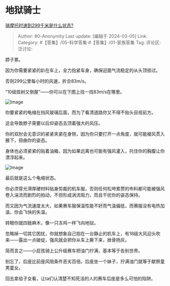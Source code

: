 # 地狱骑士
[骑摩托时速到299千米是什么状态?](https://www.zhihu.com/question/36599495/answer/3413042927)

> Author: #0-Anonymity
> Last update: [编辑于 2024-03-05]
> Link:
> Category: #【答集】/05-科学答集 #【答集】/01-家族答集 
> Tag: 
> 评论区:
> 泛讨论:

脖子累。

因为你需要紧紧的趴在车上，全力抱紧车身，确保迎面气流稳定的从头顶掠过。

否则299公里每小时的风速，折合83m/s。

“10级拔树又倒屋”——你可以在下图上找一找83m/s在哪里。

![Image](https://picx.zhimg.com/50/v2-615f6577e7eb64b2fd1eb33fb299ec3f_720w.jpg?source=2c26e567)

你要紧紧的龟缩在挡风玻璃后面，而为了看清道路你又不得不抬头目视前方。

这会导致脖子需要以后仰姿态去顶着强大的风压。

你的双肘会无意识的紧紧夹紧在身侧，因为你只要打开一点角度，就可能被风贯入腋下，扭曲你的姿态。

身体也必须紧紧的贴着油箱，因为如果远离也可能有强风灌入，托住你的胸腹让你漂浮起来。

![Image](https://pic1.zhimg.com/50/v2-9fd028988d3a32882914f5b3289a5d2e_720w.jpg?source=2c26e567)

最后就是这么个龟缩状态。

你必须穿光滑厚硬材料贴身剪裁的机车服，否则任何松垮累赘的布料都可能被强风卷入湍流而剧烈的拍动，不但形成涡流阻力，而且干扰你的姿态保持。

而又因为气流速度太大，如果赛车服保温性能不好而气温偏低，而赛服没有电热加温，你会飞快的失温。

转眼你就四肢麻木，像一只冻鸡一样飞向地狱。

忽略掉一切其它困扰，你就想象自己抱在一台静止的机车上，有18级大风迎头吹来——露出一点破绽，强风就会把你从车上撕下来，挫骨扬灰。

简而言之——小屁孩骑上公升级赛车把油门拧满，基本等于告别世界。

别忘了，后座比前座风阻条件恶劣百倍。后座坐一个妹子，拧满油门就等于献祭童男童女。

回去拿给子女看，让ta们认清楚不知死活的人的赛车后座是多么可怕的陷阱。